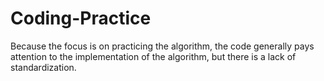 # Coding-Practice
Because the focus is on practicing the algorithm, the code generally pays attention to the implementation of the algorithm, but there is a lack of standardization.